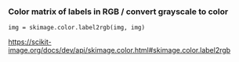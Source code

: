### Color matrix of labels in RGB / convert grayscale to color

```
img = skimage.color.label2rgb(img, img)
```

https://scikit-image.org/docs/dev/api/skimage.color.html#skimage.color.label2rgb